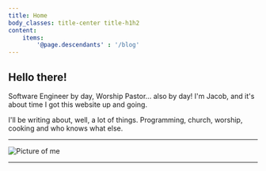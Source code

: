 ```yaml
---
title: Home
body_classes: title-center title-h1h2
content:
	items:
        '@page.descendants' : '/blog'
---
```


## Hello there!

Software Engineer by day, Worship Pastor... also by day! I'm Jacob, and it's about time I got this website up and going. 

I'll be writing about, well, a lot of things. Programming, church, worship, cooking and who knows what else. 

<hr/>

![Picture of me](/images/self-picture.jpg?classes=centered%20mt-25&cropResize=300,300)

<hr/>